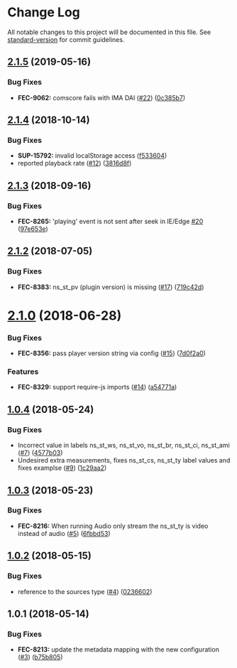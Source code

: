 # Change Log

All notable changes to this project will be documented in this file. See [standard-version](https://github.com/conventional-changelog/standard-version) for commit guidelines.

<a name="2.1.5"></a>
## [2.1.5](https://github.com/kaltura/playkit-js-comscore/compare/v2.1.4...v2.1.5) (2019-05-16)


### Bug Fixes

* **FEC-9062:** comscore fails with IMA DAI ([#22](https://github.com/kaltura/playkit-js-comscore/issues/22)) ([0c385b7](https://github.com/kaltura/playkit-js-comscore/commit/0c385b7))



<a name="2.1.4"></a>
## [2.1.4](https://github.com/kaltura/playkit-js-comscore/compare/v2.1.3...v2.1.4) (2018-10-14)


### Bug Fixes

* **SUP-15792:** invalid localStorage access ([f533604](https://github.com/kaltura/playkit-js-comscore/commit/f533604))
* reported playback rate ([#12](https://github.com/kaltura/playkit-js-comscore/issues/12)) ([3816d8f](https://github.com/kaltura/playkit-js-comscore/commit/3816d8f))



<a name="2.1.3"></a>
## [2.1.3](https://github.com/kaltura/playkit-js-comscore/compare/v2.1.2...v2.1.3) (2018-09-16)


### Bug Fixes

* **FEC-8265:** 'playing' event is not sent after seek in IE/Edge [#20](https://github.com/kaltura/playkit-js-comscore/issues/20) ([97e653e](https://github.com/kaltura/playkit-js-comscore/commit/97e653e))



<a name="2.1.2"></a>
## [2.1.2](https://github.com/kaltura/playkit-js-comscore/compare/v2.1.0...v2.1.2) (2018-07-05)


### Bug Fixes

* **FEC-8383:** ns_st_pv (plugin version) is missing ([#17](https://github.com/kaltura/playkit-js-comscore/issues/17)) ([719c42d](https://github.com/kaltura/playkit-js-comscore/commit/719c42d))



<a name="2.1.0"></a>
# [2.1.0](https://github.com/kaltura/playkit-js-comscore/compare/v1.0.4...v2.1.0) (2018-06-28)


### Bug Fixes

* **FEC-8356:** pass player version string via config ([#15](https://github.com/kaltura/playkit-js-comscore/issues/15)) ([7d0f2a0](https://github.com/kaltura/playkit-js-comscore/commit/7d0f2a0))


### Features

* **FEC-8329:** support require-js imports ([#14](https://github.com/kaltura/playkit-js-comscore/issues/14)) ([a54771a](https://github.com/kaltura/playkit-js-comscore/commit/a54771a))



<a name="1.0.4"></a>
## [1.0.4](https://github.com/kaltura/playkit-js-comscore/compare/v1.0.3...v1.0.4) (2018-05-24)


### Bug Fixes

* Incorrect value in labels ns_st_ws, ns_st_vo, ns_st_br, ns_st_ci, ns_st_ami ([#7](https://github.com/kaltura/playkit-js-comscore/issues/7)) ([4577b03](https://github.com/kaltura/playkit-js-comscore/commit/4577b03))
* Undesired extra measurements, fixes ns_st_cs, ns_st_ty label values and fixes examplse ([#9](https://github.com/kaltura/playkit-js-comscore/issues/9)) ([1c29aa2](https://github.com/kaltura/playkit-js-comscore/commit/1c29aa2))



<a name="1.0.3"></a>
## [1.0.3](https://github.com/kaltura/playkit-js-comscore/compare/v1.0.2...v1.0.3) (2018-05-23)


### Bug Fixes

* **FEC-8216:** When running Audio only stream the ns_st_ty is video instead of audio ([#5](https://github.com/kaltura/playkit-js-comscore/issues/5)) ([6fbbd53](https://github.com/kaltura/playkit-js-comscore/commit/6fbbd53))



<a name="1.0.2"></a>
## [1.0.2](https://github.com/kaltura/playkit-js-comscore/compare/v1.0.1...v1.0.2) (2018-05-15)


### Bug Fixes

* reference to the sources type ([#4](https://github.com/kaltura/playkit-js-comscore/issues/4)) ([0236602](https://github.com/kaltura/playkit-js-comscore/commit/0236602))



<a name="1.0.1"></a>
## 1.0.1 (2018-05-14)


### Bug Fixes

* **FEC-8213:** update the metadata mapping with the new configuration ([#3](https://github.com/kaltura/playkit-js-comscore/issues/3)) ([b75b805](https://github.com/kaltura/playkit-js-comscore/commit/b75b805))
